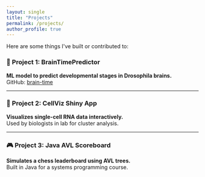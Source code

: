 ```yaml
---
layout: single
title: "Projects"
permalink: /projects/
author_profile: true
---
```


Here are some things I've built or contributed to:

### 🧠 Project 1: BrainTimePredictor
**ML model to predict developmental stages in Drosophila brains.**  
GitHub: [brain-time](https://github.com/yourproject)

---

### 🔬 Project 2: CellViz Shiny App  
**Visualizes single-cell RNA data interactively.**  
Used by biologists in lab for cluster analysis.

---

### 🎮 Project 3: Java AVL Scoreboard  
**Simulates a chess leaderboard using AVL trees.**  
Built in Java for a systems programming course.
